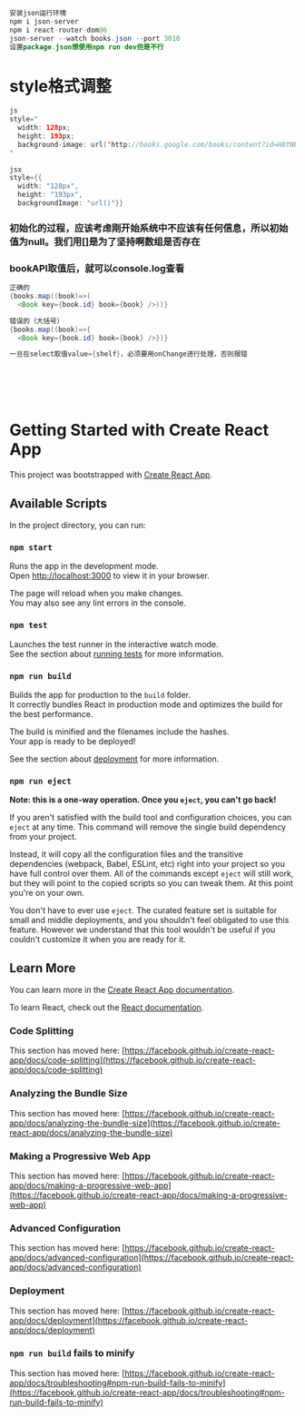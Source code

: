 ```java
安装json运行环境
npm i json-server
npm i react-router-dom@6
json-server --watch books.json --port 3010
设置package.json想使用npm run dev但是不行
```

# style格式调整
```java
js
style="
  width: 128px;
  height: 193px;
  background-image: url('http://books.google.com/books/content?id=H8tNBKmPO5UC&amp;printsec=frontcover&amp;img=1&amp;zoom=1&amp;edge=curl&amp;source=gbs_api');
"
```

```java
jsx
style={{
  width: "128px",
  height: "193px",
  backgroundImage: "url()"}}
```

### 初始化的过程，应该考虑刚开始系统中不应该有任何信息，所以初始值为null。我们用[]是为了坚持啊数组是否存在

### bookAPI取值后，就可以console.log查看

```java
正确的
{books.map((book)=>(
  <Book key={book.id} book={book} />))}

错误的（大括号）
{books.map((book)=>{
  <Book key={book.id} book={book} />})}
```

```java
一旦在select取值value={shelf}，必须要用onChange进行处理，否则报错
```
```java
```
```java
```
```java
```
```java
```
```java
```


# Getting Started with Create React App

This project was bootstrapped with [Create React App](https://github.com/facebook/create-react-app).

## Available Scripts

In the project directory, you can run:

### `npm start`

Runs the app in the development mode.\
Open [http://localhost:3000](http://localhost:3000) to view it in your browser.

The page will reload when you make changes.\
You may also see any lint errors in the console.

### `npm test`

Launches the test runner in the interactive watch mode.\
See the section about [running tests](https://facebook.github.io/create-react-app/docs/running-tests) for more information.

### `npm run build`

Builds the app for production to the `build` folder.\
It correctly bundles React in production mode and optimizes the build for the best performance.

The build is minified and the filenames include the hashes.\
Your app is ready to be deployed!

See the section about [deployment](https://facebook.github.io/create-react-app/docs/deployment) for more information.

### `npm run eject`

**Note: this is a one-way operation. Once you `eject`, you can't go back!**

If you aren't satisfied with the build tool and configuration choices, you can `eject` at any time. This command will remove the single build dependency from your project.

Instead, it will copy all the configuration files and the transitive dependencies (webpack, Babel, ESLint, etc) right into your project so you have full control over them. All of the commands except `eject` will still work, but they will point to the copied scripts so you can tweak them. At this point you're on your own.

You don't have to ever use `eject`. The curated feature set is suitable for small and middle deployments, and you shouldn't feel obligated to use this feature. However we understand that this tool wouldn't be useful if you couldn't customize it when you are ready for it.

## Learn More

You can learn more in the [Create React App documentation](https://facebook.github.io/create-react-app/docs/getting-started).

To learn React, check out the [React documentation](https://reactjs.org/).

### Code Splitting

This section has moved here: [https://facebook.github.io/create-react-app/docs/code-splitting](https://facebook.github.io/create-react-app/docs/code-splitting)

### Analyzing the Bundle Size

This section has moved here: [https://facebook.github.io/create-react-app/docs/analyzing-the-bundle-size](https://facebook.github.io/create-react-app/docs/analyzing-the-bundle-size)

### Making a Progressive Web App

This section has moved here: [https://facebook.github.io/create-react-app/docs/making-a-progressive-web-app](https://facebook.github.io/create-react-app/docs/making-a-progressive-web-app)

### Advanced Configuration

This section has moved here: [https://facebook.github.io/create-react-app/docs/advanced-configuration](https://facebook.github.io/create-react-app/docs/advanced-configuration)

### Deployment

This section has moved here: [https://facebook.github.io/create-react-app/docs/deployment](https://facebook.github.io/create-react-app/docs/deployment)

### `npm run build` fails to minify

This section has moved here: [https://facebook.github.io/create-react-app/docs/troubleshooting#npm-run-build-fails-to-minify](https://facebook.github.io/create-react-app/docs/troubleshooting#npm-run-build-fails-to-minify)
